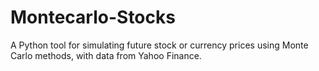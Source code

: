 # Montecarlo-Stocks
A Python tool for simulating future stock or currency prices using Monte Carlo methods, with data from Yahoo Finance.

